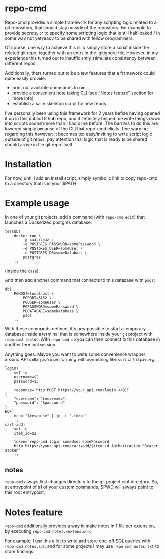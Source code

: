 # repo-cmd

Repo-cmd provides a simple framework for any scripting logic related to a git
repository, that should stay outside of the repository. For example to provide
secrets, or to specify some scripting logic that is still half-baked / in some
way not yet ready to be shared with fellow programmers.

Of course, one way to achieve this is to simply store a script inside the
related git repo, together with an entry in the .gitignore file. However, in
my experience this turned out to insufficiently stimulate consistency between
different repos.

Additionally, there turned out to be a few features that a framework could
quite easily provide:
- print out available commands to run
- provide a convenient note taking CLI (see "Notes feature" section for more info)
- establish a sane skeleton script for new repos

I've personally been using this framework for 2 years before having opened it
up in this public Github repo, and it definitely helped me write things down
into scripts sooner/more than I had done before. The barriers to do this are
lowered simply because of the CLI that repo-cmd elicits. One warning regarding
this however; it becomes too easy/inviting to write script logic outside of
git repos, pay attention that logic that is ready to be shared should arrive
in the git repo itself.

# Installation

For now, until I add an install script, simply symbolic link or copy repo-cmd
to a directory that is in your $PATH.

# Example usage

In one of your git projects, add a command (with `repo-cmd edit`) that launches
a Dockerized postgres database:
```
testdb)
    docker run \
        -p 5432:5432 \
        -e POSTGRES_PASSWORD=somePassword \
        -e POSTGRES_USER=someUser \
        -e POSTGRES_DB=someDatabase \
        postgres
    ;;
```
(Inside the `case`).

And then add another command that connects to this database with `psql`:
```
db)
    PGHOST=localhost \
        PGPORT=5432 \
        PGUSER=someUser \
        PGPASSWORD=somePassword \
        PGDATABASE=someDatabase \
        psql
    ;;
```

With these commands defined, it's now possible to start a temporary database
inside a terminal that is somewhere inside your git project with
`repo-cmd testdb`. With `repo-cmd db` you can then connect to this database in
another terminal session.

Anything goes. Maybe you want to write some convenience wrapper around API
calls you're performing with something like `curl` or `httpie`, eg:
```
login)
    set -u
    username=$2
    password=$3

    response=`http POST https://your_api.com/login <<EOF
{
    "username": "$username",
    "password": "$password"
}
EOF`
    echo "$response" | jq -r '.token'
    ;;
cart-add)
    set -u
    item_id=$2

    token=`repo-cmd login someUser somePassword`
    http https://your_api.com/cart/add/$item_id Authorization:"Bearer $token"
    ;;
```

## notes

`repo-cmd` always first changes directory to the git project root directory.
So, at entrypoint of all of your custom commands, $PWD will always point to
this root entrypoint.

# Notes feature

`repo-cmd` additionally provides a way to make notes in 1 file per extension,
by executing `repo-cmd notes.<extension>`.

For example, I use this a lot to write and store one-off SQL queries with
`repo-cmd notes.sql`, and for some projects I may use `repo-cmd notes.txt` to
store findings.
